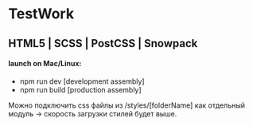 # TestWork

## HTML5 | SCSS | PostCSS | Snowpack

#### launch on Mac/Linux:
 - npm run dev [development assembly]
 - npm run build [production assembly]
 
Можно подключить css файлы из /styles/[folderName] как отдельный модуль -> скорость загрузки стилей будет выше.
